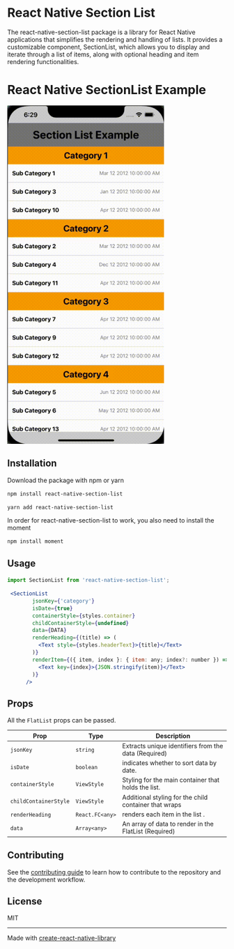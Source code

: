# React Native Section List

The react-native-section-list package is a library for React Native applications that simplifies the rendering and handling of lists. It provides a customizable component, SectionList, which allows you to display and iterate through a list of items, along with optional heading and item rendering functionalities.

# React Native SectionList Example

<img src="https://github.com/BhavaniMM/react-native-section-list/blob/refactor/demo.gif" width="360">

## Installation

Download the package with npm or yarn

```sh
npm install react-native-section-list
```

```sh
yarn add react-native-section-list
```

In order for react-native-section-list to work, you also need to install the moment

```sh
npm install moment  
```

## Usage

```js
import SectionList from 'react-native-section-list';
```

```jsx
 <SectionList
        jsonKey={'category'}
        isDate={true}
        containerStyle={styles.container}
        childContainerStyle={undefined}
        data={DATA}
        renderHeading={(title) => (
          <Text style={styles.headerText}>{title}</Text>
        )}
        renderItem={({ item, index }: { item: any; index?: number }) => (
          <Text key={index}>{JSON.stringify(item)}</Text>
        )}
      />
```

## Props

All the `FlatList` props can be passed.

| **Prop**                    | **Type**                         | **Description**                                                                                
| --------------------------- | -------------------------------- | ----------------------------------------------------------------------|
| `jsonKey`                  | `string`                         | Extracts unique identifiers from the data (Required)                  |                        
| `isDate`                    | `boolean`                        | indicates whether to sort data by date.                               |
| `containerStyle`            | `ViewStyle`                      | Styling for the main container that holds the list.                   |                        
| `childContainerStyle`       | `ViewStyle`                      | Additional styling for the child container that wraps                 |      
| `renderHeading`             | `React.FC<any>`                  | renders each item in the list .                                       |
| `data`                      | `Array<any>`                     | An array of data to render in the FlatList (Required)                 |

## Contributing

See the [contributing guide](CONTRIBUTING.md) to learn how to contribute to the repository and the development workflow.

## License

MIT

---

Made with [create-react-native-library](https://github.com/callstack/react-native-builder-bob)
